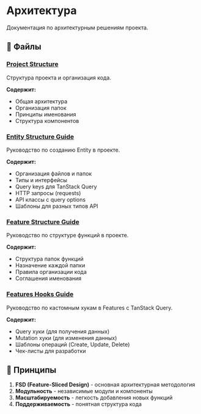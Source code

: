 # Архитектура

Документация по архитектурным решениям проекта.

## 📁 Файлы

### [Project Structure](./project-structure.md)

Структура проекта и организация кода.

**Содержит:**

- Общая архитектура
- Организация папок
- Принципы именования
- Структура компонентов

### [Entity Structure Guide](./entity-structure-guide.md)

Руководство по созданию Entity в проекте.

**Содержит:**

- Организация файлов и папок
- Типы и интерфейсы
- Query keys для TanStack Query
- HTTP запросы (requests)
- API классы с query options
- Шаблоны для разных типов API

### [Feature Structure Guide](./feature-structure-guide.md)

Руководство по структуре функций в проекте.

**Содержит:**

- Структура папок функций
- Назначение каждой папки
- Правила организации кода
- Соглашения именования

### [Features Hooks Guide](./features-hooks-guide.md)

Руководство по кастомным хукам в Features с TanStack Query.

**Содержит:**

- Query хуки (для получения данных)
- Mutation хуки (для изменения данных)
- Шаблоны операций (Create, Update, Delete)
- Чек-листы для разработки

## 🎯 Принципы

1. **FSD (Feature-Sliced Design)** - основная архитектурная методология
2. **Модульность** - независимые модули и компоненты
3. **Масштабируемость** - легкость добавления новых функций
4. **Поддерживаемость** - понятная структура кода
